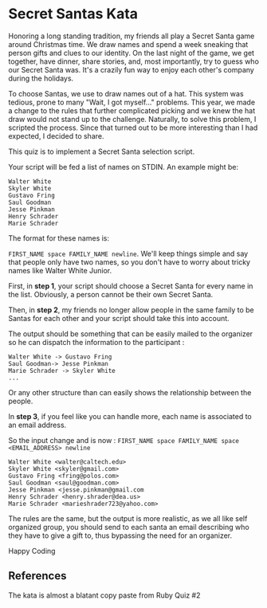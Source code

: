 # Secret Santas Kata

Honoring a long standing tradition, my friends all play a Secret Santa game around Christmas time. We draw names and spend a week sneaking that person gifts and clues to our identity. On the last night of the game, we get together, have dinner, share stories, and, most importantly, try to guess who our Secret Santa was. It's a crazily fun way to enjoy each other's company during the holidays.

To choose Santas, we use to draw names out of a hat. This system was tedious, prone to many "Wait, I got myself..." problems. This year, we made a change to the rules that further complicated picking and we knew the hat draw would not stand up to the challenge. Naturally, to solve this problem, I scripted the process. Since that turned out to be more interesting than I had expected, I decided to share.

This quiz is to implement a Secret Santa selection script.

Your script will be fed a list of names on STDIN. An example might be:

	Walter White
	Skyler White
	Gustavo Fring
	Saul Goodman
	Jesse Pinkman
	Henry Schrader
	Marie Schrader

The format for these names is:

`FIRST_NAME space FAMILY_NAME newline`. We'll keep things simple and say that people only have two names, so you don't have to worry about tricky names like Walter White Junior.

First, in **step 1**, your script should choose a Secret Santa for every name in the list. Obviously, a person cannot be their own Secret Santa. 

Then, in **step 2**, my friends no longer allow people in the same family to be Santas for each other and your script should take this into account.

The output should be something that can be easily mailed to the organizer so he can dispatch the information to the participant :

	Walter White -> Gustavo Fring
	Saul Goodman-> Jesse Pinkman
	Marie Schrader -> Skyler White
	...

Or any other structure than can easily shows the relationship between the people.

In **step 3**, if you feel like you can handle more, each name is associated to an email address.

So the input change and is now : `FIRST_NAME space FAMILY_NAME space <EMAIL_ADDRESS> newline`

	Walter White <walter@caltech.edu>
	Skyler White <skyler@gmail.com>
	Gustavo Fring <fring@polos.com>
	Saul Goodman <saul@goodman.com>
	Jesse Pinkman <jesse.pinkman@gmail.com
	Henry Schrader <henry.shrader@dea.us>
	Marie Schrader <marieshrader723@yahoo.com>
	
The rules are the same, but the output is more realistic, as we all like self organized group, you should send to each santa an email describing who they have to give a gift to, thus bypassing the need for an organizer.

Happy Coding

## References

The kata is almost a blatant copy paste from Ruby Quiz #2 
